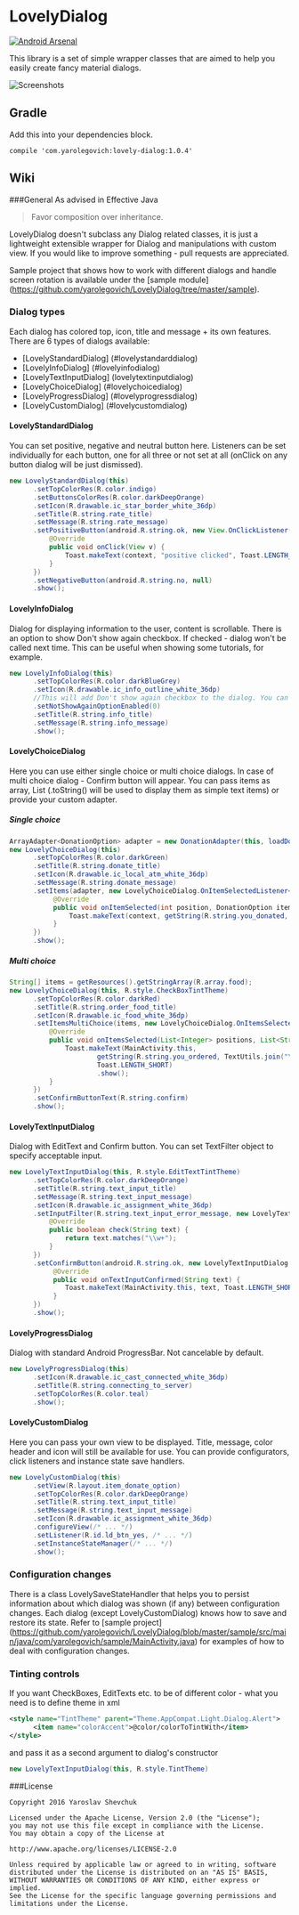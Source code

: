 # LovelyDialog
[![Android Arsenal](https://img.shields.io/badge/Android%20Arsenal-LovelyDialog-green.svg?style=true)](https://android-arsenal.com/details/1/3452)

This library is a set of simple wrapper classes that are aimed to help you easily create fancy material dialogs.

![Screenshots](https://raw.githubusercontent.com/yarolegovich/lovelydialog/master/art/lovelydialogs_framed.png)

## Gradle 
Add this into your dependencies block.
```
compile 'com.yarolegovich:lovely-dialog:1.0.4'
```

## Wiki
###General
As advised in Effective Java
>  Favor composition over inheritance.

LovelyDialog doesn't subclass any Dialog related classes, it is just a lightweight extensible wrapper for Dialog and manipulations with custom view. If you would like to improve something - pull requests are appreciated.

Sample project that shows how to work with different dialogs and handle screen rotation is available under the [sample module] (https://github.com/yarolegovich/LovelyDialog/tree/master/sample).
### Dialog types
Each dialog has colored top, icon, title and message + its own features. There are 6 types of dialogs available:
* [LovelyStandardDialog] (#lovelystandarddialog)
* [LovelyInfoDialog] (#lovelyinfodialog)
* [LovelyTextInputDialog] (lovelytextinputdialog)
* [LovelyChoiceDialog] (#lovelychoicedialog)
* [LovelyProgressDialog] (#lovelyprogressdialog)
* [LovelyCustomDialog] (#lovelycustomdialog)

#### LovelyStandardDialog
You can set positive, negative and neutral button here. Listeners can be set individually for each button, one for all three or not set at all (onClick on any button dialog will be just dismissed).

````java
new LovelyStandardDialog(this)
      .setTopColorRes(R.color.indigo)
      .setButtonsColorRes(R.color.darkDeepOrange)
      .setIcon(R.drawable.ic_star_border_white_36dp)
      .setTitle(R.string.rate_title) 
      .setMessage(R.string.rate_message)
      .setPositiveButton(android.R.string.ok, new View.OnClickListener() {
          @Override
          public void onClick(View v) {
              Toast.makeText(context, "positive clicked", Toast.LENGTH_SHORT).show();
          }
      }) 
      .setNegativeButton(android.R.string.no, null)
      .show();

````
#### LovelyInfoDialog
Dialog for displaying information to the user, content is scrollable. There is an option to show Don't show again checkbox. If checked - dialog won't be called next time. This can be useful when showing some tutorials, for example. 
```java
new LovelyInfoDialog(this)
      .setTopColorRes(R.color.darkBlueGrey)
      .setIcon(R.drawable.ic_info_outline_white_36dp)
      //This will add Don't show again checkbox to the dialog. You can pass any ID as argument
      .setNotShowAgainOptionEnabled(0)
      .setTitle(R.string.info_title)
      .setMessage(R.string.info_message)
      .show();
```
#### LovelyChoiceDialog
Here you can use either single choice or multi choice dialogs. In case of multi choice dialog - Confirm button will appear. You can pass items as array, List (.toString() will be used to display them as simple text items) or provide your custom adapter.

##### Single choice
```java
ArrayAdapter<DonationOption> adapter = new DonationAdapter(this, loadDonationOptions());
new LovelyChoiceDialog(this)
      .setTopColorRes(R.color.darkGreen)
      .setTitle(R.string.donate_title)
      .setIcon(R.drawable.ic_local_atm_white_36dp)
      .setMessage(R.string.donate_message)
      .setItems(adapter, new LovelyChoiceDialog.OnItemSelectedListener<DonationOption>() {
           @Override
           public void onItemSelected(int position, DonationOption item) {
               Toast.makeText(context, getString(R.string.you_donated, item.amount),Toast.LENGTH_SHORT).show();
           }
      })
      .show();
```
##### Multi choice
```java
String[] items = getResources().getStringArray(R.array.food);
new LovelyChoiceDialog(this, R.style.CheckBoxTintTheme)
      .setTopColorRes(R.color.darkRed)
      .setTitle(R.string.order_food_title)
      .setIcon(R.drawable.ic_food_white_36dp)
      .setItemsMultiChoice(items, new LovelyChoiceDialog.OnItemsSelectedListener<String>() {
          @Override
          public void onItemsSelected(List<Integer> positions, List<String> items) {
              Toast.makeText(MainActivity.this,
                      getString(R.string.you_ordered, TextUtils.join("\n", items)),
                      Toast.LENGTH_SHORT)
                      .show();
          }
      })
      .setConfirmButtonText(R.string.confirm)
      .show();
```
#### LovelyTextInputDialog
Dialog with EditText and Confirm button. You can set TextFilter object to specify acceptable input. 
```java
new LovelyTextInputDialog(this, R.style.EditTextTintTheme)
      .setTopColorRes(R.color.darkDeepOrange)
      .setTitle(R.string.text_input_title)
      .setMessage(R.string.text_input_message)
      .setIcon(R.drawable.ic_assignment_white_36dp) 
      .setInputFilter(R.string.text_input_error_message, new LovelyTextInputDialog.TextFilter() {
          @Override
          public boolean check(String text) {
              return text.matches("\\w+");
          }
      })
      .setConfirmButton(android.R.string.ok, new LovelyTextInputDialog.OnTextInputConfirmListener() {
           @Override
           public void onTextInputConfirmed(String text) {
              Toast.makeText(MainActivity.this, text, Toast.LENGTH_SHORT).show();
           }
      }) 
      .show();
```
#### LovelyProgressDialog
Dialog with standard Android ProgressBar. Not cancelable by default.
```java
new LovelyProgressDialog(this)
      .setIcon(R.drawable.ic_cast_connected_white_36dp)
      .setTitle(R.string.connecting_to_server)
      .setTopColorRes(R.color.teal)
      .show();
```
#### LovelyCustomDialog
Here you can pass your own view to be displayed. Title, message, color header and icon will still be available for use. You can provide configurators, click listeners and instance state save handlers.
```java
new LovelyCustomDialog(this)
      .setView(R.layout.item_donate_option)
      .setTopColorRes(R.color.darkDeepOrange)
      .setTitle(R.string.text_input_title)
      .setMessage(R.string.text_input_message)
      .setIcon(R.drawable.ic_assignment_white_36dp)
      .configureView(/* ... */)
      .setListener(R.id.ld_btn_yes, /* ... */)
      .setInstanceStateManager(/* ... */)
      .show();
```
### Configuration changes
There is a class LovelySaveStateHandler that helps you to persist information about which dialog was shown (if any) between configuration changes. 
Each dialog (except LovelyCustomDialog) knows how to save and restore its state. 
Refer to [sample project] (https://github.com/yarolegovich/LovelyDialog/blob/master/sample/src/main/java/com/yarolegovich/sample/MainActivity.java) for examples of how to deal with configuration changes.
### Tinting controls
If you want CheckBoxes, EditTexts etc. to be of different color - what you need is to define theme in xml
```xml
<style name="TintTheme" parent="Theme.AppCompat.Light.Dialog.Alert">
      <item name="colorAccent">@color/colorToTintWith</item>
</style>
```
and pass it as a second argument to dialog's constructor
```java
new LovelyTextInputDialog(this, R.style.TintTheme)
```
###License
```
Copyright 2016 Yaroslav Shevchuk

Licensed under the Apache License, Version 2.0 (the "License");
you may not use this file except in compliance with the License.
You may obtain a copy of the License at

http://www.apache.org/licenses/LICENSE-2.0

Unless required by applicable law or agreed to in writing, software
distributed under the License is distributed on an "AS IS" BASIS,
WITHOUT WARRANTIES OR CONDITIONS OF ANY KIND, either express or implied.
See the License for the specific language governing permissions and
limitations under the License.
```
